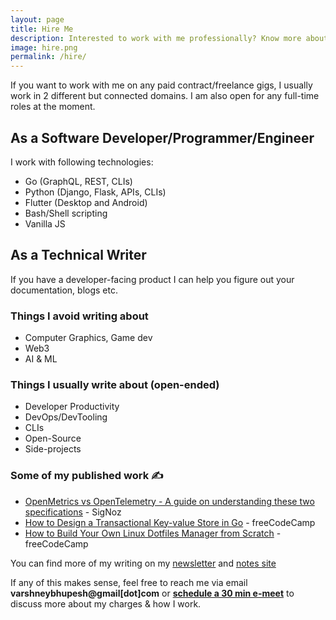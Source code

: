 ```yaml
---
layout: page
title: Hire Me
description: Interested to work with me professionally? Know more about my freelance work
image: hire.png
permalink: /hire/
---
```


If you want to work with me on any paid contract/freelance gigs, I usually work in 2 different but connected domains.
I am also open for any full-time roles at the moment.

## As a Software Developer/Programmer/Engineer

I work with following technologies:

- Go (GraphQL, REST, CLIs)
- Python (Django, Flask, APIs, CLIs)
- Flutter (Desktop and Android)
- Bash/Shell scripting
- Vanilla JS

## As a Technical Writer

If you have a developer-facing product I can help you figure out your documentation, blogs etc.

### Things I avoid writing about

- Computer Graphics, Game dev
- Web3
- AI & ML

### Things I usually write about (open-ended)

- Developer Productivity
- DevOps/DevTooling
- CLIs
- Open-Source
- Side-projects

### Some of my published work ✍️

- [OpenMetrics vs OpenTelemetry - A guide on understanding these two specifications](https://signoz.io/blog/openmetrics-vs-opentelemetry/) - SigNoz
- [How to Design a Transactional Key-value Store in Go](https://www.freecodecamp.org/news/design-a-key-value-store-in-go/) - freeCodeCamp
- [How to Build Your Own Linux Dotfiles Manager from Scratch](https://www.freecodecamp.org/news/build-your-own-dotfiles-manager-from-scratch/) - freeCodeCamp

You can find more of my writing on my [newsletter](https://buttondown.email/bhupesh/archive/) and [notes site](https://til.bhupesh.me)

If any of this makes sense, feel free to reach me via email **varshneybhupesh@gmail[dot]com** or <a class="mark" href="https://bhupesh.me/chat"><b>schedule a 30 min e-meet</b></a> to discuss more about my charges & how I work.

